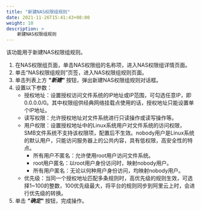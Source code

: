 ```yaml
---
title: "新建NAS权限组规则"
date: 2021-11-26T15:41:43+08:00
weight: 10
description: >
    新建NAS权限组规则
---
```


该功能用于新建NAS权限组规则。

1. 在NAS权限组页面，单击NAS权限组的名称项，进入NAS权限组详情页面。
2. 单击“NAS权限组规则”页签，进入NAS权限组规则页面。
3. 单击列表上方 **_"新建"_** 按钮，弹出新建NAS权限组规则对话框。
4. 设置以下参数：
    - 授权地址：设置授权访问文件系统的IP地址或IP范围，可勾选任意IP，即0.0.0.0/0。其中权限组供经典网络挂载点使用的话，授权地址只能设置单个IP地址。
    - 读写权限：允许授权地址对文件系统进行只读操作或读写操作等。
    - 用户权限：设置授权地址中的Linux系统用户对文件系统的访问权限，SMB文件系统不支持该权限项，配置后不生效。nobody用户是Linux系统的默认用户，只能访问服务器上的公共内容，具有低权限，高安全性的特点。
        - 所有用户不匿名：允许使用root用户访问文件系统。
        - root用户匿名：以root用户身份访问时，映射nobody用户。
        - 所有用户匿名：无论以何种用户身份访问，均映射nobody用户。
    - 优先级：当同一个授权地址匹配多条规则时，高优先级的规则生效，可选择1~100的整数，100优先级最大，将平台的规则同步到阿里云上时，会进行优先级的转换。
5. 单击 **_"确定"_** 按钮，完成操作。